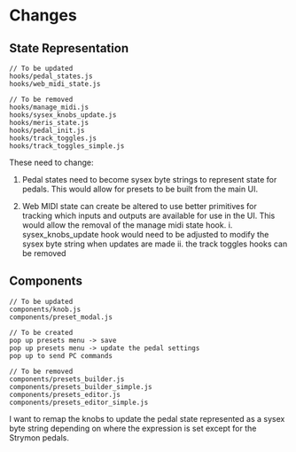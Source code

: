 # Changes

## State Representation

```
// To be updated
hooks/pedal_states.js
hooks/web_midi_state.js

// To be removed
hooks/manage_midi.js
hooks/sysex_knobs_update.js
hooks/meris_state.js
hooks/pedal_init.js
hooks/track_toggles.js
hooks/track_toggles_simple.js
```

These need to change:

1. Pedal states need to become sysex byte strings to represent state for pedals. This would allow for presets to be built from the main UI.

2. Web MIDI state can create be altered to use better primitives for tracking which inputs and outputs are available for use in the UI. This would allow the removal of the manage midi state hook.
	i. sysex_knobs_update hook would need to be adjusted to modify the sysex byte string when updates are made
	ii. the track toggles hooks can be removed

## Components

```
// To be updated
components/knob.js
components/preset_modal.js

// To be created
pop up presets menu -> save
pop up presets menu -> update the pedal settings
pop up to send PC commands

// To be removed
components/presets_builder.js
components/presets_builder_simple.js
components/presets_editor.js
components/presets_editor_simple.js
```

I want to remap the knobs to update the pedal state represented as a sysex byte string depending on where the expression is set except for the Strymon pedals.
